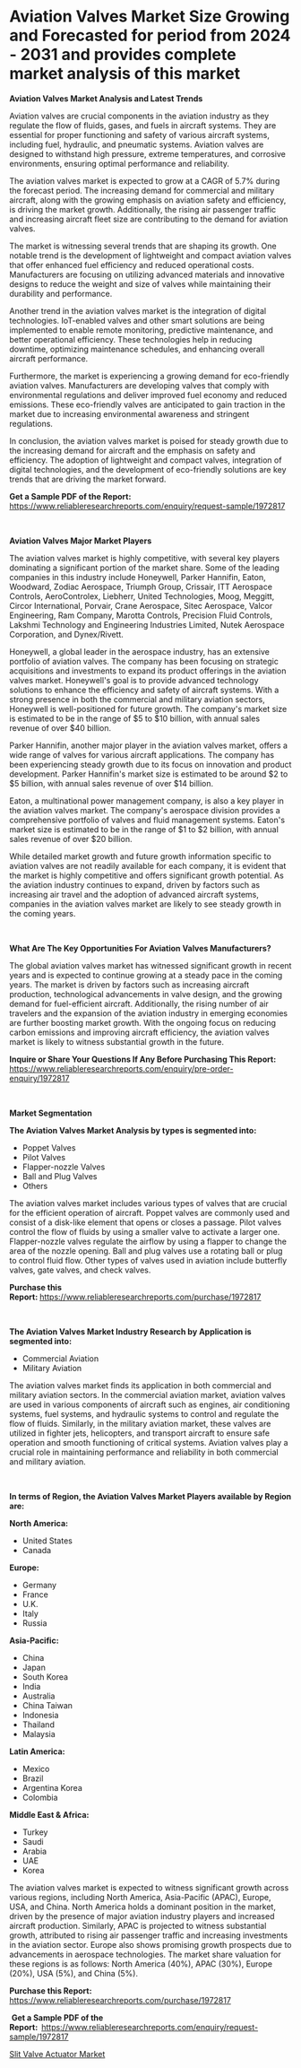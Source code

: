 <p><h1>Aviation Valves Market Size Growing and Forecasted for period from 2024 - 2031 and provides complete market analysis of this market</h1></p><p><strong>Aviation Valves Market Analysis and Latest Trends</strong></p>
<p><p>Aviation valves are crucial components in the aviation industry as they regulate the flow of fluids, gases, and fuels in aircraft systems. They are essential for proper functioning and safety of various aircraft systems, including fuel, hydraulic, and pneumatic systems. Aviation valves are designed to withstand high pressure, extreme temperatures, and corrosive environments, ensuring optimal performance and reliability.</p><p>The aviation valves market is expected to grow at a CAGR of 5.7% during the forecast period. The increasing demand for commercial and military aircraft, along with the growing emphasis on aviation safety and efficiency, is driving the market growth. Additionally, the rising air passenger traffic and increasing aircraft fleet size are contributing to the demand for aviation valves.</p><p>The market is witnessing several trends that are shaping its growth. One notable trend is the development of lightweight and compact aviation valves that offer enhanced fuel efficiency and reduced operational costs. Manufacturers are focusing on utilizing advanced materials and innovative designs to reduce the weight and size of valves while maintaining their durability and performance.</p><p>Another trend in the aviation valves market is the integration of digital technologies. IoT-enabled valves and other smart solutions are being implemented to enable remote monitoring, predictive maintenance, and better operational efficiency. These technologies help in reducing downtime, optimizing maintenance schedules, and enhancing overall aircraft performance.</p><p>Furthermore, the market is experiencing a growing demand for eco-friendly aviation valves. Manufacturers are developing valves that comply with environmental regulations and deliver improved fuel economy and reduced emissions. These eco-friendly valves are anticipated to gain traction in the market due to increasing environmental awareness and stringent regulations.</p><p>In conclusion, the aviation valves market is poised for steady growth due to the increasing demand for aircraft and the emphasis on safety and efficiency. The adoption of lightweight and compact valves, integration of digital technologies, and the development of eco-friendly solutions are key trends that are driving the market forward.</p></p>
<p><strong>Get a Sample PDF of the Report:&nbsp;</strong> <a href="https://www.reliableresearchreports.com/enquiry/request-sample/1972817">https://www.reliableresearchreports.com/enquiry/request-sample/1972817</a></p>
<p>&nbsp;</p>
<p><strong>Aviation Valves Major Market Players</strong></p>
<p><p>The aviation valves market is highly competitive, with several key players dominating a significant portion of the market share. Some of the leading companies in this industry include Honeywell, Parker Hannifin, Eaton, Woodward, Zodiac Aerospace, Triumph Group, Crissair, ITT Aerospace Controls, AeroControlex, Liebherr, United Technologies, Moog, Meggitt, Circor International, Porvair, Crane Aerospace, Sitec Aerospace, Valcor Engineering, Ram Company, Marotta Controls, Precision Fluid Controls, Lakshmi Technology and Engineering Industries Limited, Nutek Aerospace Corporation, and Dynex/Rivett.</p><p>Honeywell, a global leader in the aerospace industry, has an extensive portfolio of aviation valves. The company has been focusing on strategic acquisitions and investments to expand its product offerings in the aviation valves market. Honeywell's goal is to provide advanced technology solutions to enhance the efficiency and safety of aircraft systems. With a strong presence in both the commercial and military aviation sectors, Honeywell is well-positioned for future growth. The company's market size is estimated to be in the range of $5 to $10 billion, with annual sales revenue of over $40 billion.</p><p>Parker Hannifin, another major player in the aviation valves market, offers a wide range of valves for various aircraft applications. The company has been experiencing steady growth due to its focus on innovation and product development. Parker Hannifin's market size is estimated to be around $2 to $5 billion, with annual sales revenue of over $14 billion.</p><p>Eaton, a multinational power management company, is also a key player in the aviation valves market. The company's aerospace division provides a comprehensive portfolio of valves and fluid management systems. Eaton's market size is estimated to be in the range of $1 to $2 billion, with annual sales revenue of over $20 billion.</p><p>While detailed market growth and future growth information specific to aviation valves are not readily available for each company, it is evident that the market is highly competitive and offers significant growth potential. As the aviation industry continues to expand, driven by factors such as increasing air travel and the adoption of advanced aircraft systems, companies in the aviation valves market are likely to see steady growth in the coming years.</p></p>
<p>&nbsp;</p>
<p><strong>What Are The Key Opportunities For Aviation Valves Manufacturers?</strong></p>
<p><p>The global aviation valves market has witnessed significant growth in recent years and is expected to continue growing at a steady pace in the coming years. The market is driven by factors such as increasing aircraft production, technological advancements in valve design, and the growing demand for fuel-efficient aircraft. Additionally, the rising number of air travelers and the expansion of the aviation industry in emerging economies are further boosting market growth. With the ongoing focus on reducing carbon emissions and improving aircraft efficiency, the aviation valves market is likely to witness substantial growth in the future.</p></p>
<p><strong>Inquire or Share Your Questions If Any Before Purchasing This Report:</strong> <a href="https://www.reliableresearchreports.com/enquiry/pre-order-enquiry/1972817">https://www.reliableresearchreports.com/enquiry/pre-order-enquiry/1972817</a></p>
<p>&nbsp;</p>
<p><strong>Market Segmentation</strong></p>
<p><strong>The Aviation Valves Market Analysis by types is segmented into:</strong></p>
<p><ul><li>Poppet Valves</li><li>Pilot Valves</li><li>Flapper-nozzle Valves</li><li>Ball and Plug Valves</li><li>Others</li></ul></p>
<p><p>The aviation valves market includes various types of valves that are crucial for the efficient operation of aircraft. Poppet valves are commonly used and consist of a disk-like element that opens or closes a passage. Pilot valves control the flow of fluids by using a smaller valve to activate a larger one. Flapper-nozzle valves regulate the airflow by using a flapper to change the area of the nozzle opening. Ball and plug valves use a rotating ball or plug to control fluid flow. Other types of valves used in aviation include butterfly valves, gate valves, and check valves.</p></p>
<p><strong>Purchase this Report:&nbsp;</strong><a href="https://www.reliableresearchreports.com/purchase/1972817">https://www.reliableresearchreports.com/purchase/1972817</a></p>
<p>&nbsp;</p>
<p><strong>The Aviation Valves Market Industry Research by Application is segmented into:</strong></p>
<p><ul><li>Commercial Aviation</li><li>Military Aviation</li></ul></p>
<p><p>The aviation valves market finds its application in both commercial and military aviation sectors. In the commercial aviation market, aviation valves are used in various components of aircraft such as engines, air conditioning systems, fuel systems, and hydraulic systems to control and regulate the flow of fluids. Similarly, in the military aviation market, these valves are utilized in fighter jets, helicopters, and transport aircraft to ensure safe operation and smooth functioning of critical systems. Aviation valves play a crucial role in maintaining performance and reliability in both commercial and military aviation.</p></p>
<p>&nbsp;</p>
<p><strong>In terms of Region, the Aviation Valves Market Players available by Region are:</strong></p>
<p>
    <p> <strong> North America: </strong>
        <ul>
            <li>United States</li>
            <li>Canada</li>
        </ul>
        </p> 
    <p> <strong> Europe: </strong>
        <ul>
            <li>Germany</li>
            <li>France</li>
            <li>U.K.</li>
            <li>Italy</li>
            <li>Russia</li>
        </ul>
        </p> 
    <p> <strong> Asia-Pacific: </strong>
        <ul>
            <li>China</li>
            <li>Japan</li>
            <li>South Korea</li>
            <li>India</li>
            <li>Australia</li>
            <li>China Taiwan</li>
            <li>Indonesia</li>
            <li>Thailand</li>
            <li>Malaysia</li>
        </ul>
        </p> 
    <p> <strong> Latin America: </strong>
        <ul>
            <li>Mexico</li>
            <li>Brazil</li>
            <li>Argentina Korea</li>
            <li>Colombia</li>
        </ul>
        </p> 
    <p> <strong> Middle East & Africa: </strong>
        <ul>
            <li>Turkey</li>
            <li>Saudi</li>
            <li>Arabia</li>
            <li>UAE</li>
            <li>Korea</li>
        </ul>
    </p>
    </p>
<p><p>The aviation valves market is expected to witness significant growth across various regions, including North America, Asia-Pacific (APAC), Europe, USA, and China. North America holds a dominant position in the market, driven by the presence of major aviation industry players and increased aircraft production. Similarly, APAC is projected to witness substantial growth, attributed to rising air passenger traffic and increasing investments in the aviation sector. Europe also shows promising growth prospects due to advancements in aerospace technologies. The market share valuation for these regions is as follows: North America (40%), APAC (30%), Europe (20%), USA (5%), and China (5%).</p></p>
<p><strong>Purchase this Report: </strong><a href="https://www.reliableresearchreports.com/purchase/1972817">https://www.reliableresearchreports.com/purchase/1972817</a></p>
<p>&nbsp;<strong>Get a Sample PDF of the Report:&nbsp;&nbsp;</strong><a href="https://www.reliableresearchreports.com/enquiry/request-sample/1972817">https://www.reliableresearchreports.com/enquiry/request-sample/1972817</a></p>
<p><strong></strong></p>
<p><p><a href="https://github.com/PeterParrish5/Market-Research-Report-List-2/blob/main/slit-valve-actuator-market.md">Slit Valve Actuator Market</a></p></p>